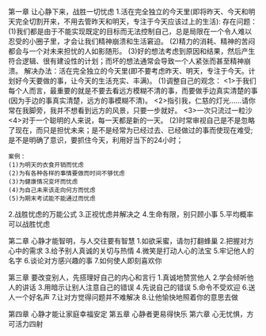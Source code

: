 第一章 让心静下来，战胜一切忧虑
  1.活在完全独立的今天里(即将昨天、今天和明天完全切割开来，不用去管昨天和明天，专注于今天应该过上的生活):
    存在问题：
    (1)我们都是由于不能实现既定的目标而无法控制自己，总是局限在一个令人难以忍受的小圈子里，才会让我们精神崩溃和生活窘迫。
    (2)精力的消耗、精神的苦闷都会与一个对未来担忧的人如影随形。
    (3)好的想法考虑到原因和结果，然后产生符合逻辑、很有建设性的计划；而坏的想法通常会导致一个人紧张而甚至精神崩溃。
    解决办法：活在完全独立的今天里(即不要考虑昨天、明天，专注于今天。计划好今天要做的事，让今天的生活充实、丰满)。
    (1)调整自己的观念：
      <1>于我们每个人而言，最重要的就是不要去看远方模糊不清的事，而要做手边真实清楚的事(因为手边的事真实清楚，远方的事模糊不清)。
      <2>指引我，仁慈的灯光......请你常在我脚旁，我并不想看到远方的风景，只要一步就好。
      <3>一次只流过一粒沙
      <4>对于一个聪明的人来说，每一天都是新的一天。
    (2)时常审视自己是不是忽略了现在，而只是担忧未来；是不是经常为已经过去、已经做过的事而使现在难受;是不是明确了意识，要抓住今天，利用好当下的24小时；

    案例：
    (1)为明天的衣食开销而忧虑
    (2)为有各种各样的事情要做而时间不够忧虑
    (3)为健康情况变坏而忧虑
    (4)为自己未来该走向何方而忧虑
    (5)为期末考试能不能通过而忧虑

  2.战胜忧虑的万能公式
  3.正视忧虑并解决之
  4.生命有限，别只顾小事
  5.平均概率可以战胜忧虑

第二章 心静才能智明，与人交往要有智慧
  1.如欲采蜜，请勿打翻蜂巢
  2.把握对方心中的需求
  3.给予别人真诚的关切与热情
  4.微笑是打动人心的法宝
  5.牢记他人的名字
  6.谈论对方感兴趣的事
  7.如何使人即刻喜欢你
  
第三章 要改变别人，先搭理好自己的内心和言行
  1.真诚地赞赏他人
  2.学会倾听他人的讲话
  3.用暗示让别人注意自己的错误
  4.先说自己的错误
  5.命令不受欢迎
  6.送人一个好名声
  7.让对方觉得问题并不难解决
  8.让他愉快地照着你的意思去做

第四章 心静才能让家庭幸福安定
第五章 心静者更易得快乐
第六章 心无忧惧，方可活力四射
